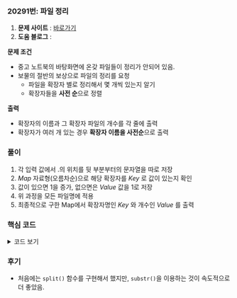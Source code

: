 ### 20291번: 파일 정리

1. **문제 사이트** : [바로가기](https://www.acmicpc.net/problem/20291)
2. **도움 블로그** : 

**문제 조건**
- 중고 노트북의 바탕화면에 온갖 파일들이 정리가 안되어 있음.
- 보물의 절반의 보상으로 파일의 정리를 요청
    - 파일을 확장자 별로 정리해서 몇 개씩 있는지 알기
    - 확장자들을 **사전 순**으로 정렬

**출력**  
- 확장자의 이름과 그 확장자 파일의 개수를 각 줄에 출력
- 확장자가 여러 개 있는 경우 **확장자 이름을 사전순**으로 출력

### 풀이
1. 각 입력 값에서 .의 위치를 뒷 부분부터의 문자열을 따로 저장
2. _Map_ 자료형(오름차순)으로 해당 확장자를 _Key_ 로 값이 있는지 확인
3. 값이 있으면 1을 증가, 없으면은 _Value_ 값을 1로 저장
4. 위 과정을 모든 파일명에 적용
5. 최종적으로 구한 Map에서 확장자명인 _Key_ 와 개수인 _Value_ 를 출력

### 핵심 코드

<details>
<summary>코드 보기</summary>

```cpp
void solve() {
    for(string &file : files) {
        // solve_1
        // vector<string> split_str = split(file, '.');
        
        // // 확장자를 따로 저장한다.
        // string ext = split_str[1];
        
        // solve_2
        string ext = file.substr(file.find('.') + 1);
        
        
        if(ext_cnt.find(ext) != ext_cnt.end()) {
            ext_cnt[ext]++;
        }
        else {
            ext_cnt.insert({ext, 1});
        }
    }
    
    for(auto &[ext_w, ext_c] : ext_cnt) {
        cout << ext_w << ' ' << ext_c << '\n';
    }
}
```
- 반복문을 통해 파일명이 들어있는 `files`에서 문자열 `file`로 추출
- 확장자인 `ext`로 `file` 문자열에서 . 위치에서 +1 한 위치부터 문자열을 자르면 확장자 문자열만 구할 수 있음
- _Map_의 `Key`에 `ext`값이 없을 때는 개수를 1로 넣고, 있으면은 개수를 1증가
- 위 과정을 모든 파일을 기준으로 해서 `ext_cnt`에 저장되어 있는 확장자명, 개수를 각각 출력
</details>

### 후기
- 처음에는 `split()` 함수를 구현해서 했지만, `substr()`을 이용하는 것이 속도적으로 더 좋았음.